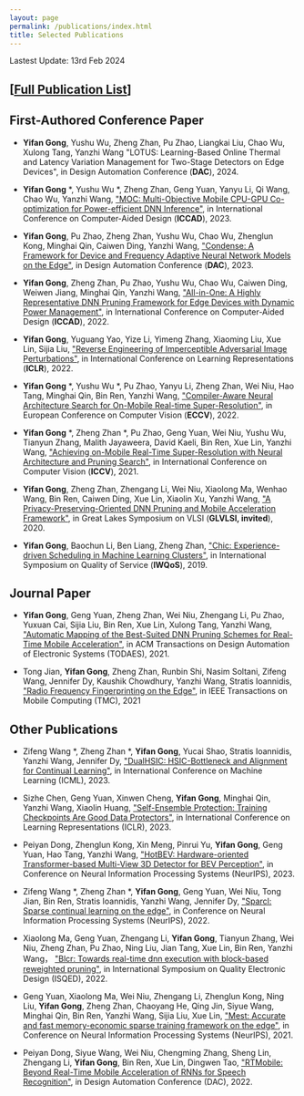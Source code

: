 ```yaml
---
layout: page
permalink: /publications/index.html
title: Selected Publications
---
```


Lastest Update: 13rd Feb 2024&nbsp;  

## [[Full Publication List](https://scholar.google.com/citations?user=U_gevVgAAAAJ&hl=en)]



## First-Authored Conference Paper

- **Yifan Gong**, Yushu Wu, Zheng Zhan, Pu Zhao, Liangkai Liu, Chao Wu, Xulong Tang, Yanzhi Wang "LOTUS: Learning-Based Online Thermal and Latency Variation Management for Two-Stage Detectors on Edge Devices", in Design Automation Conference (**DAC**), 2024. <br>

- **Yifan Gong** *, Yushu Wu *, Zheng Zhan, Geng Yuan, Yanyu Li, Qi Wang, Chao Wu, Yanzhi Wang, ["MOC: Multi-Objective Mobile CPU-GPU Co-optimization for Power-efficient DNN Inference"](https://ieeexplore.ieee.org/abstract/document/10323882), in  International Conference on Computer-Aided Design (**ICCAD**), 2023. <br>

- **Yifan Gong**, Pu Zhao, Zheng Zhan, Yushu Wu, Chao Wu, Zhenglun Kong, Minghai Qin, Caiwen Ding, Yanzhi Wang, ["Condense: A Framework for Device and Frequency Adaptive Neural Network Models on the Edge"](https://ieeexplore.ieee.org/abstract/document/10247713), in Design Automation Conference (**DAC**), 2023. <br>

- **Yifan Gong**, Zheng Zhan, Pu Zhao, Yushu Wu, Chao Wu, Caiwen Ding, Weiwen Jiang, Minghai Qin, Yanzhi Wang, ["All-in-One: A Highly Representative DNN Pruning Framework
for Edge Devices with Dynamic Power Management"](https://arxiv.org/pdf/2212.05122.pdf), in  International Conference on Computer-Aided Design (**ICCAD**), 2022. <br>

- **Yifan Gong**, Yuguang Yao, Yize Li, Yimeng Zhang, Xiaoming Liu, Xue Lin, Sijia Liu, ["Reverse Engineering of Imperceptible Adversarial Image Perturbations"](https://arxiv.org/pdf/2203.14145.pdf), in International Conference on Learning Representations (**ICLR**), 2022. <br>

-  **Yifan Gong** *, Yushu Wu *, Pu Zhao, Yanyu Li, Zheng Zhan, Wei Niu, Hao Tang, Minghai Qin, Bin Ren, Yanzhi Wang, ["Compiler-Aware Neural Architecture Search for On-Mobile
Real-time Super-Resolution"](https://arxiv.org/pdf/2207.12577.pdf), in European Conference on Computer Vision (**ECCV**), 2022. <br>

- **Yifan Gong** *, Zheng Zhan *, Pu Zhao, Geng Yuan, Wei Niu, Yushu Wu, Tianyun Zhang, Malith Jayaweera, David Kaeli, Bin Ren, Xue Lin, Yanzhi Wang, ["Achieving on-Mobile Real-Time Super-Resolution with Neural
Architecture and Pruning Search"](https://openaccess.thecvf.com/content/ICCV2021/papers/Zhan_Achieving_On-Mobile_Real-Time_Super-Resolution_With_Neural_Architecture_and_Pruning_Search_ICCV_2021_paper.pdf), in International Conference on Computer Vision (**ICCV**), 2021. <br>

-  **Yifan Gong**, Zheng Zhan, Zhengang Li, Wei Niu, Xiaolong Ma, Wenhao Wang, Bin Ren, Caiwen Ding, Xue Lin, Xiaolin Xu, Yanzhi Wang, ["A Privacy-Preserving-Oriented DNN Pruning and Mobile Acceleration Framework"](https://dl.acm.org/doi/pdf/10.1145/3386263.3407650), in Great Lakes Symposium on VLSI (**GLVLSI, invited**), 2020.

- **Yifan Gong**, Baochun Li, Ben Liang, Zheng Zhan, ["Chic: Experience-driven Scheduling in Machine
Learning Clusters"](https://www.researchgate.net/profile/Yifan-Gong-4/publication/333790220_Chic_experience-driven_scheduling_in_machine_learning_clusters/links/5e168799a6fdcc2837632815/Chic-experience-driven-scheduling-in-machine-learning-clusters.pdf), in International Symposium on Quality of Service (**IWQoS**), 2019.


## Journal Paper

- **Yifan Gong**, Geng Yuan, Zheng Zhan, Wei Niu, Zhengang Li, Pu Zhao, Yuxuan Cai, Sijia Liu, Bin Ren, Xue Lin, Xulong Tang, Yanzhi Wang, ["Automatic Mapping of the Best-Suited DNN Pruning Schemes for Real-
Time Mobile Acceleration"](https://arxiv.org/pdf/2111.11581.pdf), in ACM Transactions on Design Automation of Electronic Systems (TODAES), 2021.

- Tong Jian, **Yifan Gong**, Zheng Zhan, Runbin Shi, Nasim Soltani, Zifeng Wang, Jennifer Dy, Kaushik Chowdhury, Yanzhi Wang, Stratis Ioannidis, ["Radio Frequency Fingerprinting on the Edge"](https://par.nsf.gov/servlets/purl/10293165), in IEEE Transactions on Mobile
Computing (TMC), 2021

## Other Publications

- Zifeng Wang *, Zheng Zhan *, **Yifan Gong**, Yucai Shao, Stratis Ioannidis, Yanzhi Wang, Jennifer Dy, ["DualHSIC: HSIC-Bottleneck and Alignment for Continual Learning"](https://arxiv.org/pdf/2305.00380.pdf), in International Conference on Machine Learning (ICML), 2023.
  
- Sizhe Chen, Geng Yuan, Xinwen Cheng, **Yifan Gong**, Minghai Qin, Yanzhi Wang, Xiaolin Huang, ["Self-Ensemble Protection: Training Checkpoints Are Good Data Protectors"](https://arxiv.org/pdf/2211.12005.pdf), in International Conference on Learning Representations (ICLR), 2023.

- Peiyan Dong, Zhenglun Kong, Xin Meng, Pinrui Yu, **Yifan Gong**, Geng Yuan, Hao Tang, Yanzhi Wang, ["HotBEV: Hardware-oriented Transformer-based Multi-View 3D Detector for BEV Perception"](https://openreview.net/pdf?id=3Cj67k38st), in Conference on Neural Information Processing Systems (NeurIPS), 2023.
  
- Zifeng Wang *, Zheng Zhan *, **Yifan Gong**, Geng Yuan, Wei Niu, Tong Jian, Bin Ren, Stratis Ioannidis, Yanzhi Wang, Jennifer Dy, ["Sparcl: Sparse continual learning on the edge"](https://proceedings.neurips.cc/paper_files/paper/2022/file/80133d0f6eccaace15508f91e3c5a93c-Paper-Conference.pdf), in Conference on Neural Information Processing Systems (NeurIPS), 2022.
  
- Xiaolong Ma, Geng Yuan, Zhengang Li, **Yifan Gong**, Tianyun Zhang, Wei Niu, Zheng Zhan, Pu Zhao, Ning Liu, Jian Tang, Xue Lin, Bin Ren, Yanzhi Wang， ["Blcr: Towards real-time dnn execution with block-based reweighted pruning"](https://par.nsf.gov/servlets/purl/10357884), in International Symposium on Quality Electronic Design (ISQED), 2022.

- Geng Yuan, Xiaolong Ma, Wei Niu, Zhengang Li, Zhenglun Kong, Ning Liu,
**Yifan Gong**, Zheng Zhan, Chaoyang He, Qing Jin, Siyue Wang, Minghai Qin, Bin Ren, Yanzhi Wang, Sijia Liu, Xue Lin, ["Mest: Accurate and fast memory-economic sparse training framework on the edge"](https://proceedings.neurips.cc/paper_files/paper/2021/file/ae3f4c649fb55c2ee3ef4d1abdb79ce5-Paper.pdf), in Conference on Neural Information Processing Systems (NeurIPS), 2021.


- Peiyan Dong, Siyue Wang, Wei Niu, Chengming Zhang, Sheng Lin, Zhengang Li, **Yifan Gong**,  Bin Ren, Xue Lin, Dingwen Tao, ["RTMobile: Beyond Real-Time Mobile Acceleration of RNNs for Speech Recognition"](https://arxiv.org/pdf/2002.11474.pdf), in Design Automation Conference (DAC), 2022.



